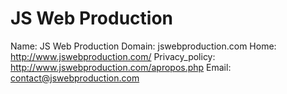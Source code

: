 
# JS Web Production

Name: JS Web Production
Domain: jswebproduction.com
Home: http://www.jswebproduction.com/
Privacy_policy: http://www.jswebproduction.com/apropos.php
Email: contact@jswebproduction.com

